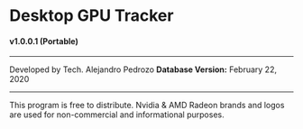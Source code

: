 # Desktop GPU Tracker
#### v1.0.0.1 (Portable)

*************************

Developed by Tech. Alejandro Pedrozo
**Database Version:** February 22, 2020

*************************

This program is free to distribute.
Nvidia & AMD Radeon brands and logos are used for non-commercial and informational purposes.
